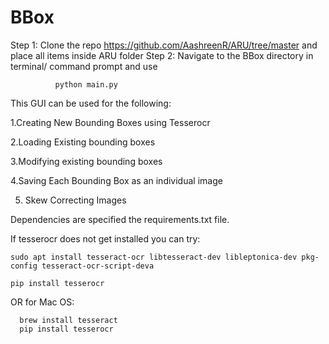 # BBox
Step 1:
 Clone the repo https://github.com/AashreenR/ARU/tree/master and place all items inside ARU folder
Step 2:
 Navigate to the BBox directory in terminal/ command prompt and use 
              
              
              python main.py
              
This GUI can be used for the following:


 1.Creating New Bounding Boxes using Tesserocr
 
 2.Loading Existing bounding boxes
 
 3.Modifying existing bounding boxes
 
 4.Saving Each Bounding Box as an individual image
 
 5. Skew Correcting Images
 
 
Dependencies are specified the requirements.txt file.

If tesserocr does not get installed you can try:

    sudo apt install tesseract-ocr libtesseract-dev libleptonica-dev pkg-config tesseract-ocr-script-deva

    pip install tesserocr
 
 
 OR for Mac OS:
 
      brew install tesseract
      pip install tesserocr
 

 
